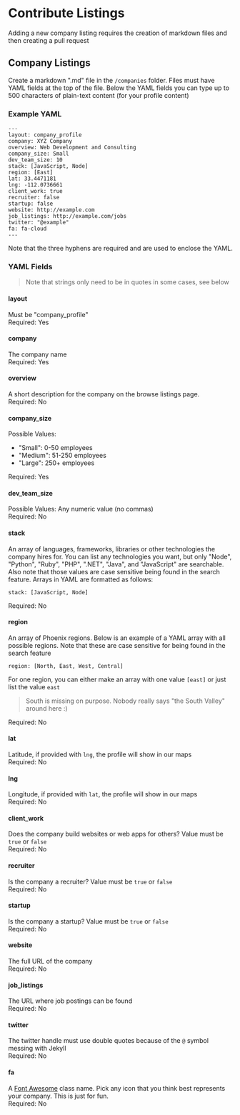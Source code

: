 # Contribute Listings

Adding a new company listing requires the creation of markdown files and then creating a pull request



## Company Listings

Create a markdown ".md" file in the `/companies` folder. Files must have YAML fields at the top of the file. Below the YAML fields you can type up to 500 characters of plain-text content (for your profile content)


### Example YAML

```
---
layout: company_profile
company: XYZ Company
overview: Web Development and Consulting
company_size: Small
dev_team_size: 10
stack: [JavaScript, Node]
region: [East]
lat: 33.4471181
lng: -112.0736661
client_work: true
recruiter: false
startup: false
website: http://example.com
job_listings: http://example.com/jobs
twitter: "@example"
fa: fa-cloud
---
```

Note that the three hyphens are required and are used to enclose the YAML.


### YAML Fields

> Note that strings only need to be in quotes in some cases, see below

#### layout
Must be "company_profile"<br>
Required: Yes


#### company
The company name<br>
Required: Yes


#### overview
A short description for the company on the browse listings page.<br>
Required: No


#### company_size
Possible Values:

- "Small": 0-50 employees
- "Medium": 51-250 employees
- "Large": 250+ employees

Required: Yes


#### dev_team_size
Possible Values: Any numeric value (no commas)<br>
Required: No


#### stack
An array of languages, frameworks, libraries or other technologies the company hires for. You can list any technologies you want, but only "Node", "Python", "Ruby", "PHP", ".NET", "Java", and "JavaScript" are searchable. Also note that those values are case sensitive being found in the search feature. Arrays in YAML are formatted as follows:

```
stack: [JavaScript, Node]
```

Required: No


#### region
An array of Phoenix regions. Below is an example of a YAML array with all possible regions. Note that these are case sensitive for being found in the search feature

```
region: [North, East, West, Central]
```

For one region, you can either make an array with one value `[east]` or just list the value `east`

> South is missing on purpose. Nobody really says "the South Valley" around here :)

Required: No


#### lat
Latitude, if provided with `lng`, the profile will show in our maps<br>
Required: No


#### lng
Longitude, if provided with `lat`, the profile will show in our maps<br>
Required: No


#### client_work
Does the company build websites or web apps for others? Value must be `true` or `false`<br>
Required: No


#### recruiter
Is the company a recruiter? Value must be `true` or `false`<br>
Required: No


#### startup
Is the company a startup? Value must be `true` or `false`<br>
Required: No


#### website
The full URL of the company<br>
Required: No


#### job_listings
The URL where job postings can be found<br>
Required: No


#### twitter
The twitter handle must use double quotes because of the `@` symbol messing with Jekyll<br>
Required: No


#### fa
A [Font Awesome](http://fortawesome.github.io/Font-Awesome/icons/) class name. Pick any icon that you think best represents your company. This is just for fun.<br>
Required: No

